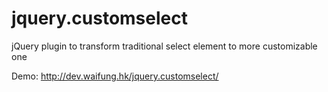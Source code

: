 jquery.customselect
==================

jQuery plugin to transform traditional select element to more customizable one

Demo: http://dev.waifung.hk/jquery.customselect/
